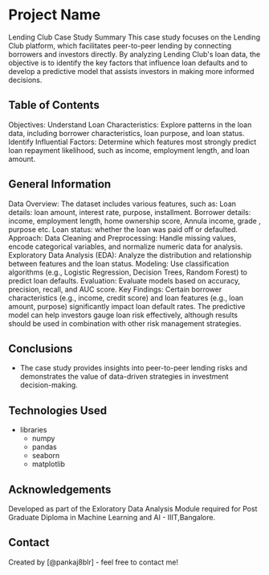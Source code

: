 # Project Name
Lending Club Case Study Summary
This case study focuses on the Lending Club platform, which facilitates peer-to-peer lending by connecting borrowers and investors directly. By analyzing Lending Club's loan data, the objective is to identify the key factors that influence loan defaults and to develop a predictive model that assists investors in making more informed decisions.

## Table of Contents
Objectives:
Understand Loan Characteristics: Explore patterns in the loan data, including borrower characteristics, loan purpose, and loan status.
Identify Influential Factors: Determine which features most strongly predict loan repayment likelihood, such as income, employment length, and loan amount.

<!-- You can include any other section that is pertinent to your problem -->

## General Information
Data Overview:
The dataset includes various features, such as:
Loan details: loan amount, interest rate, purpose, installment.
Borrower details: income, employment length, home ownership score, Annula income, grade , purpose etc.
Loan status: whether the loan was paid off or defaulted.
Approach:
Data Cleaning and Preprocessing: Handle missing values, encode categorical variables, and normalize numeric data for analysis.
Exploratory Data Analysis (EDA): Analyze the distribution and relationship between features and the loan status.
Modeling: Use classification algorithms (e.g., Logistic Regression, Decision Trees, Random Forest) to predict loan defaults.
Evaluation: Evaluate models based on accuracy, precision, recall, and AUC score.
Key Findings:
Certain borrower characteristics (e.g., income, credit score) and loan features (e.g., loan amount, purpose) significantly impact loan default rates.
The predictive model can help investors gauge loan risk effectively, although results should be used in combination with other risk management strategies.

<!-- You don't have to answer all the questions - just the ones relevant to your project. -->

## Conclusions
- The case study provides insights into peer-to-peer lending risks and demonstrates the value of data-driven strategies in investment decision-making.

<!-- You don't have to answer all the questions - just the ones relevant to your project. -->


## Technologies Used
- libraries
	- numpy
	- pandas
	- seaborn
	- matplotlib

<!-- As the libraries versions keep on changing, it is recommended to mention the version of library used in this project -->

## Acknowledgements
Developed as part of the Exloratory Data Analysis Module required for Post Graduate Diploma in Machine Learning and AI - IIIT,Bangalore.


## Contact
Created by [@pankaj8blr] - feel free to contact me!


<!-- Optional -->
<!-- ## License -->
<!-- This project is open source and available under the [... License](). -->

<!-- You don't have to include all sections - just the one's relevant to your project -->